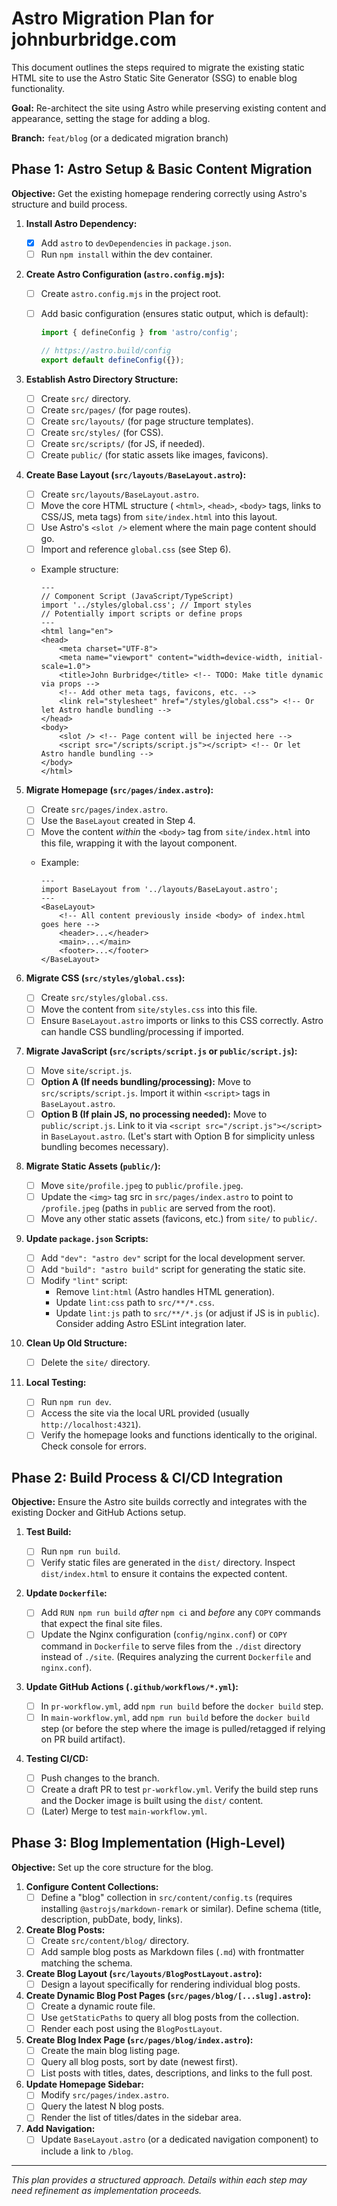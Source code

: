 # Astro Migration Plan for johnburbridge.com

This document outlines the steps required to migrate the existing static HTML site to use the Astro Static Site Generator (SSG) to enable blog functionality.

**Goal:** Re-architect the site using Astro while preserving existing content and appearance, setting the stage for adding a blog.

**Branch:** `feat/blog` (or a dedicated migration branch)

## Phase 1: Astro Setup & Basic Content Migration

**Objective:** Get the existing homepage rendering correctly using Astro's structure and build process.

1. **Install Astro Dependency:**

   - [x] Add `astro` to `devDependencies` in `package.json`.
   - [ ] Run `npm install` within the dev container.

2. **Create Astro Configuration (`astro.config.mjs`):**

   - [ ] Create `astro.config.mjs` in the project root.
   - [ ] Add basic configuration (ensures static output, which is default):

     ```javascript
     import { defineConfig } from 'astro/config';

     // https://astro.build/config
     export default defineConfig({});
     ```

3. **Establish Astro Directory Structure:**

   - [ ] Create `src/` directory.
   - [ ] Create `src/pages/` (for page routes).
   - [ ] Create `src/layouts/` (for page structure templates).
   - [ ] Create `src/styles/` (for CSS).
   - [ ] Create `src/scripts/` (for JS, if needed).
   - [ ] Create `public/` (for static assets like images, favicons).

4. **Create Base Layout (`src/layouts/BaseLayout.astro`):**

   - [ ] Create `src/layouts/BaseLayout.astro`.
   - [ ] Move the core HTML structure ( `<html>`, `<head>`, `<body>` tags, links to CSS/JS, meta tags) from `site/index.html` into this layout.
   - [ ] Use Astro's `<slot />` element where the main page content should go.
   - [ ] Import and reference `global.css` (see Step 6).
   - Example structure:

     ```astro
     ---
     // Component Script (JavaScript/TypeScript)
     import '../styles/global.css'; // Import styles
     // Potentially import scripts or define props
     ---
     <html lang="en">
     <head>
         <meta charset="UTF-8">
         <meta name="viewport" content="width=device-width, initial-scale=1.0">
         <title>John Burbridge</title> <!-- TODO: Make title dynamic via props -->
         <!-- Add other meta tags, favicons, etc. -->
         <link rel="stylesheet" href="/styles/global.css"> <!-- Or let Astro handle bundling -->
     </head>
     <body>
         <slot /> <!-- Page content will be injected here -->
         <script src="/scripts/script.js"></script> <!-- Or let Astro handle bundling -->
     </body>
     </html>
     ```

5. **Migrate Homepage (`src/pages/index.astro`):**

   - [ ] Create `src/pages/index.astro`.
   - [ ] Use the `BaseLayout` created in Step 4.
   - [ ] Move the content _within_ the `<body>` tag from `site/index.html` into this file, wrapping it with the layout component.
   - Example:

     ```astro
     ---
     import BaseLayout from '../layouts/BaseLayout.astro';
     ---
     <BaseLayout>
         <!-- All content previously inside <body> of index.html goes here -->
         <header>...</header>
         <main>...</main>
         <footer>...</footer>
     </BaseLayout>
     ```

6. **Migrate CSS (`src/styles/global.css`):**

   - [ ] Create `src/styles/global.css`.
   - [ ] Move the content from `site/styles.css` into this file.
   - [ ] Ensure `BaseLayout.astro` imports or links to this CSS correctly. Astro can handle CSS bundling/processing if imported.

7. **Migrate JavaScript (`src/scripts/script.js` or `public/script.js`):**

   - [ ] Move `site/script.js`.
   - [ ] **Option A (If needs bundling/processing):** Move to `src/scripts/script.js`. Import it within `<script>` tags in `BaseLayout.astro`.
   - [ ] **Option B (If plain JS, no processing needed):** Move to `public/script.js`. Link to it via `<script src="/script.js"></script>` in `BaseLayout.astro`. (Let's start with Option B for simplicity unless bundling becomes necessary).

8. **Migrate Static Assets (`public/`):**

   - [ ] Move `site/profile.jpeg` to `public/profile.jpeg`.
   - [ ] Update the `<img>` tag src in `src/pages/index.astro` to point to `/profile.jpeg` (paths in `public` are served from the root).
   - [ ] Move any other static assets (favicons, etc.) from `site/` to `public/`.

9. **Update `package.json` Scripts:**

   - [ ] Add `"dev": "astro dev"` script for the local development server.
   - [ ] Add `"build": "astro build"` script for generating the static site.
   - [ ] Modify `"lint"` script:
     - Remove `lint:html` (Astro handles HTML generation).
     - Update `lint:css` path to `src/**/*.css`.
     - Update `lint:js` path to `src/**/*.js` (or adjust if JS is in `public`). Consider adding Astro ESLint integration later.

10. **Clean Up Old Structure:**

    - [ ] Delete the `site/` directory.

11. **Local Testing:**
    - [ ] Run `npm run dev`.
    - [ ] Access the site via the local URL provided (usually `http://localhost:4321`).
    - [ ] Verify the homepage looks and functions identically to the original. Check console for errors.

## Phase 2: Build Process & CI/CD Integration

**Objective:** Ensure the Astro site builds correctly and integrates with the existing Docker and GitHub Actions setup.

1. **Test Build:**

   - [ ] Run `npm run build`.
   - [ ] Verify static files are generated in the `dist/` directory. Inspect `dist/index.html` to ensure it contains the expected content.

2. **Update `Dockerfile`:**

   - [ ] Add `RUN npm run build` _after_ `npm ci` and _before_ any `COPY` commands that expect the final site files.
   - [ ] Update the Nginx configuration (`config/nginx.conf`) or `COPY` command in `Dockerfile` to serve files from the `./dist` directory instead of `./site`. (Requires analyzing the current `Dockerfile` and `nginx.conf`).

3. **Update GitHub Actions (`.github/workflows/*.yml`):**

   - [ ] In `pr-workflow.yml`, add `npm run build` before the `docker build` step.
   - [ ] In `main-workflow.yml`, add `npm run build` before the `docker build` step (or before the step where the image is pulled/retagged if relying on PR build artifact).

4. **Testing CI/CD:**
   - [ ] Push changes to the branch.
   - [ ] Create a draft PR to test `pr-workflow.yml`. Verify the build step runs and the Docker image is built using the `dist/` content.
   - [ ] (Later) Merge to test `main-workflow.yml`.

## Phase 3: Blog Implementation (High-Level)

**Objective:** Set up the core structure for the blog.

1. **Configure Content Collections:**
   - [ ] Define a "blog" collection in `src/content/config.ts` (requires installing `@astrojs/markdown-remark` or similar). Define schema (title, description, pubDate, body, links).
2. **Create Blog Posts:**
   - [ ] Create `src/content/blog/` directory.
   - [ ] Add sample blog posts as Markdown files (`.md`) with frontmatter matching the schema.
3. **Create Blog Layout (`src/layouts/BlogPostLayout.astro`):**
   - [ ] Design a layout specifically for rendering individual blog posts.
4. **Create Dynamic Blog Post Pages (`src/pages/blog/[...slug].astro`):**
   - [ ] Create a dynamic route file.
   - [ ] Use `getStaticPaths` to query all blog posts from the collection.
   - [ ] Render each post using the `BlogPostLayout`.
5. **Create Blog Index Page (`src/pages/blog/index.astro`):**
   - [ ] Create the main blog listing page.
   - [ ] Query all blog posts, sort by date (newest first).
   - [ ] List posts with titles, dates, descriptions, and links to the full post.
6. **Update Homepage Sidebar:**
   - [ ] Modify `src/pages/index.astro`.
   - [ ] Query the latest N blog posts.
   - [ ] Render the list of titles/dates in the sidebar area.
7. **Add Navigation:**
   - [ ] Update `BaseLayout.astro` (or a dedicated navigation component) to include a link to `/blog`.

---

_This plan provides a structured approach. Details within each step may need refinement as implementation proceeds._
